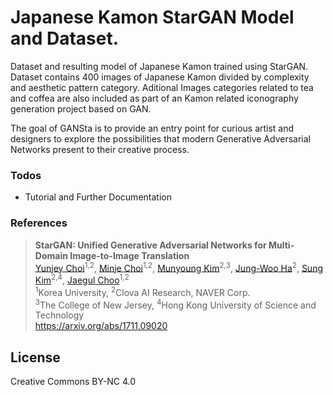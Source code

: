 # Japanese Kamon StarGAN Model and Dataset.


Dataset and resulting model of Japanese Kamon trained using StarGAN.
Dataset contains 400 images of Japanese Kamon divided by complexity and aesthetic pattern category.
Aditional Images categories related to tea and coffea are also included as part of an Kamon related iconography generation project based on GAN.

The goal of GANSta is to provide an entry point for curious artist and designers to explore the possibilities
that modern Generative Adversarial Networks present to their creative process.

### Todos

 - Tutorial and Further Documentation

### References


> **StarGAN: Unified Generative Adversarial Networks for Multi-Domain Image-to-Image Translation**<br>
> [Yunjey Choi](https://github.com/yunjey)<sup>1,2</sup>, [Minje Choi](https://github.com/mjc92)<sup>1,2</sup>, [Munyoung Kim](https://www.facebook.com/munyoung.kim.1291)<sup>2,3</sup>, [Jung-Woo Ha](https://www.facebook.com/jungwoo.ha.921)<sup>2</sup>, [Sung Kim](https://www.cse.ust.hk/~hunkim/)<sup>2,4</sup>, [Jaegul Choo](https://sites.google.com/site/jaegulchoo/)<sup>1,2</sup>    <br/>
> <sup>1</sup>Korea University, <sup>2</sup>Clova AI Research, NAVER Corp. <br>
> <sup>3</sup>The College of New Jersey, <sup>4</sup>Hong Kong University of Science and Technology <br/>
> https://arxiv.org/abs/1711.09020 <br>

License
----

 Creative Commons BY-NC 4.0
